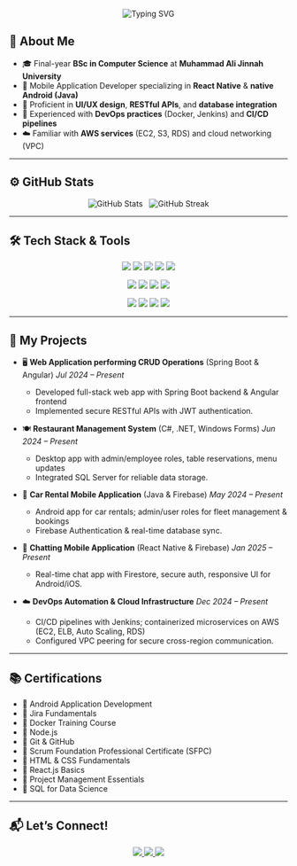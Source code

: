 <p align="center">
  <img src="https://readme-typing-svg.herokuapp.com?font=Fira+Code&size=28&pause=1000&center=true&width=600&lines=Hi+I'm+Muhammad+Uzair+Saeedi;Mobile+Application+Developer;Open+to+Opportunities" alt="Typing SVG" />
</p>

## 🧠 About Me

- 🎓 Final-year **BSc in Computer Science** at **Muhammad Ali Jinnah University**
- 📱 Mobile Application Developer specializing in **React Native** & **native Android (Java)**
- 🎨 Proficient in **UI/UX design**, **RESTful APIs**, and **database integration**
- 🔧 Experienced with **DevOps practices** (Docker, Jenkins) and **CI/CD pipelines**
- ☁️ Familiar with **AWS services** (EC2, S3, RDS) and cloud networking (VPC)

---

## ⚙️ GitHub Stats

<p align="center">
  <img src="https://github-readme-stats.vercel.app/api?username=uzairsaeedi&show_icons=true&theme=dark&hide_border=true" alt="GitHub Stats" />
  &nbsp;
  <img src="https://github-readme-streak-stats.herokuapp.com/?user=uzairsaeedi&theme=dark&hide_border=true" alt="GitHub Streak" />
</p>

---

## 🛠️ Tech Stack & Tools

<p align="center">
  <img src="https://img.shields.io/badge/JavaScript-F7DF1E?style=for-the-badge&logo=javascript&logoColor=black" />
  <img src="https://img.shields.io/badge/Node.js-339933?style=for-the-badge&logo=nodedotjs&logoColor=white" />
  <img src="https://img.shields.io/badge/MySQL-4479A1?style=for-the-badge&logo=mysql&logoColor=white" />
  <img src="https://img.shields.io/badge/MongoDB-47A248?style=for-the-badge&logo=mongodb&logoColor=white" />
  <img src="https://img.shields.io/badge/SQLite-07405E?style=for-the-badge&logo=sqlite&logoColor=white" />
</p>
<p align="center">
  <img src="https://img.shields.io/badge/React_Native-20232A?style=for-the-badge&logo=react&logoColor=61DAFB" />
  <img src="https://img.shields.io/badge/Express.js-000000?style=for-the-badge&logo=express&logoColor=white" />
  <img src="https://img.shields.io/badge/Expo_CLI-000020?style=for-the-badge&logo=expo&logoColor=white" />
  <img src="https://img.shields.io/badge/Tailwind_CSS-38B2AC?style=for-the-badge&logo=tailwind-css&logoColor=white" />
</p>
<p align="center">
  <img src="https://img.shields.io/badge/Android_Studio-3DDC84?style=for-the-badge&logo=android-studio&logoColor=white" />
  <img src="https://img.shields.io/badge/Git-F05032?style=for-the-badge&logo=git&logoColor=white" />
  <img src="https://img.shields.io/badge/GitHub-181717?style=for-the-badge&logo=github&logoColor=white" />
  <img src="https://img.shields.io/badge/VS%20Code-007ACC?style=for-the-badge&logo=visualstudiocode&logoColor=white" />
</p>

---

## 🚀 My Projects

- 🖥️ **Web Application performing CRUD Operations** (Spring Boot & Angular) _Jul 2024 – Present_
  - Developed full-stack web app with Spring Boot backend & Angular frontend
  - Implemented secure RESTful APIs with JWT authentication.

- 🍽️ **Restaurant Management System** (C#, .NET, Windows Forms) _Jun 2024 – Present_
  - Desktop app with admin/employee roles, table reservations, menu updates
  - Integrated SQL Server for reliable data storage.

- 🚗 **Car Rental Mobile Application** (Java & Firebase) _May 2024 – Present_
  - Android app for car rentals; admin/user roles for fleet management & bookings
  - Firebase Authentication & real-time database sync.

- 💬 **Chatting Mobile Application** (React Native & Firebase) _Jan 2025 – Present_
  - Real-time chat app with Firestore, secure auth, responsive UI for Android/iOS.

- ☁️ **DevOps Automation & Cloud Infrastructure** _Dec 2024 – Present_
  - CI/CD pipelines with Jenkins; containerized microservices on AWS (EC2, ELB, Auto Scaling, RDS)
  - Configured VPC peering for secure cross-region communication.

---

## 📚 Certifications

- 🏅 Android Application Development 
- 🏅 Jira Fundamentals 
- 🏅 Docker Training Course 
- 🏅 Node.js 
- 🏅 Git & GitHub 
- 🏅 Scrum Foundation Professional Certificate (SFPC) 
- 🏅 HTML & CSS Fundamentals 
- 🏅 React.js Basics 
- 🏅 Project Management Essentials 
- 🏅 SQL for Data Science 

---

## 📬 Let’s Connect!

<p align="center">
  <a href="https://uzairsaeedi.live/">
    <img src="https://img.shields.io/badge/Portfolio-uzairsaeedi.live-663399?style=for-the-badge&logo=google-chrome&logoColor=white" />
  </a>
  <a href="https://linkedin.com/in/muhammad-uzair-saeedi">
    <img src="https://img.shields.io/badge/LinkedIn-0077B5?style=for-the-badge&logo=linkedin&logoColor=white" />
  </a>
  <a href="mailto:uzairsaeedi627@gmail.com">
    <img src="https://img.shields.io/badge/Email-D14836?style=for-the-badge&logo=gmail&logoColor=white" />
  </a>
</p>
